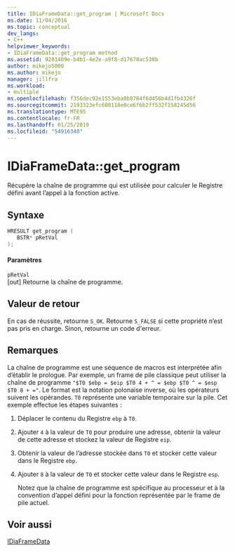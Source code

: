 ```yaml
---
title: IDiaFrameData::get_program | Microsoft Docs
ms.date: 11/04/2016
ms.topic: conceptual
dev_langs:
- C++
helpviewer_keywords:
- IDiaFrameData::get_program method
ms.assetid: 9201409e-b4b1-4e2e-a9f8-d17678ac538b
author: mikejo5000
ms.author: mikejo
manager: jillfra
ms.workload:
- multiple
ms.openlocfilehash: f356dec92e1553eba0b8704f6d456b4d1fb4326f
ms.sourcegitcommit: 2193323efc608118e0ce6f6b2ff532f158245d56
ms.translationtype: MTE95
ms.contentlocale: fr-FR
ms.lasthandoff: 01/25/2019
ms.locfileid: "54916340"
---
```

# <a name="idiaframedatagetprogram"></a>IDiaFrameData::get_program
Récupère la chaîne de programme qui est utilisée pour calculer le Registre défini avant l’appel à la fonction active.  
  
## <a name="syntax"></a>Syntaxe  
  
```C++  
HRESULT get_program (   
   BSTR* pRetVal  
);  
```  
  
#### <a name="parameters"></a>Paramètres  
 `pRetVal`  
 [out] Retourne la chaîne de programme.  
  
## <a name="return-value"></a>Valeur de retour  
 En cas de réussite, retourne `S_OK`. Retourne `S_FALSE` si cette propriété n’est pas pris en charge. Sinon, retourne un code d'erreur.  
  
## <a name="remarks"></a>Remarques  
 La chaîne de programme est une séquence de macros est interprétée afin d’établir le prologue. Par exemple, un frame de pile classique peut utiliser la chaîne de programme `"$T0 $ebp = $eip $T0 4 + ^ = $ebp $T0 ^ = $esp $T0 8 + ="`. Le format est la notation polonaise inverse, où les opérateurs suivent les opérandes. `T0` représente une variable temporaire sur la pile. Cet exemple effectue les étapes suivantes :  
  
1. Déplacer le contenu du Registre `ebp` à `T0`.  
  
2. Ajouter `4` à la valeur de `T0` pour produire une adresse, obtenir la valeur de cette adresse et stockez la valeur de Registre `eip`.  
  
3. Obtenir la valeur de l’adresse stockée dans `T0` et stocker cette valeur dans le Registre `ebp`.  
  
4. Ajouter `8` à la valeur de `T0` et stocker cette valeur dans le Registre `esp`.  
  
   Notez que la chaîne de programme est spécifique au processeur et à la convention d’appel défini pour la fonction représentée par le frame de pile actuel.  
  
## <a name="see-also"></a>Voir aussi  
 [IDiaFrameData](../../debugger/debug-interface-access/idiaframedata.md)